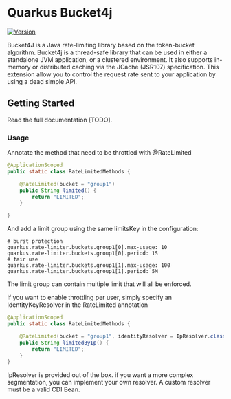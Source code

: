 # Quarkus Bucket4j

[![Version](https://img.shields.io/maven-central/v/io.quarkiverse.bucket4j/quarkus-bucket4j?logo=apache-maven&style=flat-square)](https://search.maven.org/artifact/io.quarkiverse.bucket4j/quarkus-bucket4j)

Bucket4J is a Java rate-limiting library based on the token-bucket algorithm. Bucket4j is a thread-safe library that can be used in either a standalone JVM application, or a clustered environment. It also supports in-memory or distributed caching via the JCache (JSR107) specification.
This extension allow you to control the request rate sent to your application by using a dead simple API.

## Getting Started

Read the full documentation [TODO].

### Usage

Annotate the method that need to be throttled with @RateLimited

``` java
@ApplicationScoped
public static class RateLimitedMethods {

    @RateLimited(bucket = "group1")
    public String limited() {
        return "LIMITED";
    }

}
```

And add a limit group using the same limitsKey in the configuration:

``` properties
# burst protection
quarkus.rate-limiter.buckets.group1[0].max-usage: 10
quarkus.rate-limiter.buckets.group1[0].period: 1S
# fair use
quarkus.rate-limiter.buckets.group1[1].max-usage: 100
quarkus.rate-limiter.buckets.group1[1].period: 5M
```

The limit group can contain multiple limit that will all be enforced.

If you want to enable throttling per user, simply specify an IdentityKeyResolver in the RateLimited annotation

``` java
@ApplicationScoped
public static class RateLimitedMethods {

    @RateLimited(bucket = "group1", identityResolver = IpResolver.class)
    public String limitedByIp() {
        return "LIMITED";
    }
}
```

IpResolver is provided out of the box. if you want a more complex segmentation, you can implement your own resolver.
A custom resolver must be a valid CDI Bean.